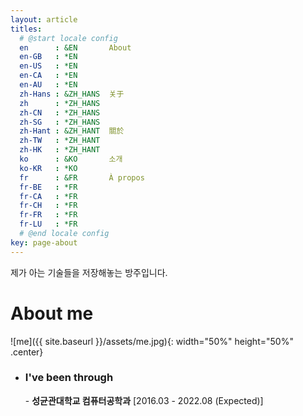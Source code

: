 ```yaml
---
layout: article
titles:
  # @start locale config
  en      : &EN       About
  en-GB   : *EN
  en-US   : *EN
  en-CA   : *EN
  en-AU   : *EN
  zh-Hans : &ZH_HANS  关于
  zh      : *ZH_HANS
  zh-CN   : *ZH_HANS
  zh-SG   : *ZH_HANS
  zh-Hant : &ZH_HANT  關於
  zh-TW   : *ZH_HANT
  zh-HK   : *ZH_HANT
  ko      : &KO       소개
  ko-KR   : *KO
  fr      : &FR       À propos
  fr-BE   : *FR
  fr-CA   : *FR
  fr-CH   : *FR
  fr-FR   : *FR
  fr-LU   : *FR
  # @end locale config
key: page-about
---
```


제가 아는 기술들을 저장해놓는 방주입니다.

# About me

![me]({{ site.baseurl }}/assets/me.jpg){: width="50%" height="50%" .center}



- <h3>I've been through</h3>
  - <b>성균관대학교 컴퓨터공학과</b>  
  [2016.03 - 2022.08 (Expected)]
